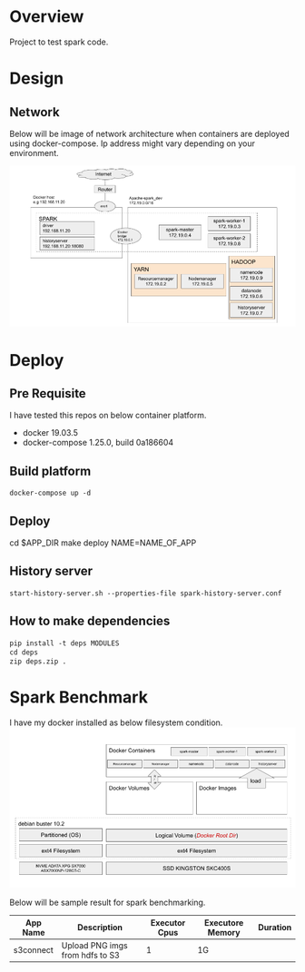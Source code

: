 
# Overview

Project to test spark code.

# Design

## Network

Below will be image of network architecture when containers are deployed using docker-compose.
Ip address might vary depending on your environment.

![](imgs/network.png)

# Deploy

## Pre Requisite

I have tested this repos on below container platform.

* docker 19.03.5 
* docker-compose 1.25.0, build 0a186604

## Build platform

```
docker-compose up -d
```

## Deploy
cd $APP_DIR
make deploy NAME=NAME_OF_APP

## History server
```
start-history-server.sh --properties-file spark-history-server.conf
```

## How to make dependencies
```
pip install -t deps MODULES
cd deps
zip deps.zip .
```

# Spark Benchmark

I have my docker installed as below filesystem condition.
![](imgs/dockerroot.png)

Below will be sample result for spark benchmarking.

|App Name|Description|Executor Cpus|Executore Memory|Duration|
|-----|--------|-------------|----------------|--------|
|s3connect|Upload PNG imgs from hdfs to S3|1|1G||
